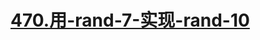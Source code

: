 # [470.用-rand-7-实现-rand-10](https://leetcode.cn/problems/implement-rand10-using-rand7/)

<SourceCode src="../.leetcode/470.用-rand-7-实现-rand-10.ts" />
